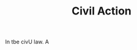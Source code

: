 ---
title: Civil Action
letter: C
permalink: "/definitions/bld-civil-action.html"
body: In tbe civU law. A
published_at: '2018-07-07'
source: Black's Law Dictionary 2nd Ed (1910)
layout: post
---